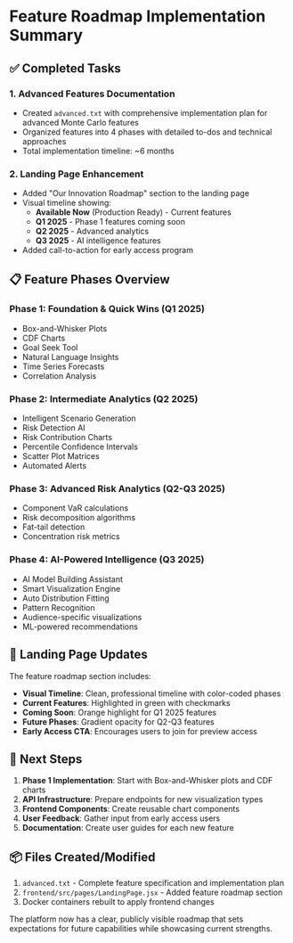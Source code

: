 # Feature Roadmap Implementation Summary

## ✅ Completed Tasks

### 1. Advanced Features Documentation
- Created `advanced.txt` with comprehensive implementation plan for advanced Monte Carlo features
- Organized features into 4 phases with detailed to-dos and technical approaches
- Total implementation timeline: ~6 months

### 2. Landing Page Enhancement
- Added "Our Innovation Roadmap" section to the landing page
- Visual timeline showing:
  - **Available Now** (Production Ready) - Current features
  - **Q1 2025** - Phase 1 features coming soon
  - **Q2 2025** - Advanced analytics
  - **Q3 2025** - AI intelligence features
- Added call-to-action for early access program

## 📋 Feature Phases Overview

### Phase 1: Foundation & Quick Wins (Q1 2025)
- Box-and-Whisker Plots
- CDF Charts  
- Goal Seek Tool
- Natural Language Insights
- Time Series Forecasts
- Correlation Analysis

### Phase 2: Intermediate Analytics (Q2 2025)
- Intelligent Scenario Generation
- Risk Detection AI
- Risk Contribution Charts
- Percentile Confidence Intervals
- Scatter Plot Matrices
- Automated Alerts

### Phase 3: Advanced Risk Analytics (Q2-Q3 2025)
- Component VaR calculations
- Risk decomposition algorithms
- Fat-tail detection
- Concentration risk metrics

### Phase 4: AI-Powered Intelligence (Q3 2025)
- AI Model Building Assistant
- Smart Visualization Engine
- Auto Distribution Fitting
- Pattern Recognition
- Audience-specific visualizations
- ML-powered recommendations

## 🎨 Landing Page Updates

The feature roadmap section includes:
- **Visual Timeline**: Clean, professional timeline with color-coded phases
- **Current Features**: Highlighted in green with checkmarks
- **Coming Soon**: Orange highlight for Q1 2025 features
- **Future Phases**: Gradient opacity for Q2-Q3 features
- **Early Access CTA**: Encourages users to join for preview access

## 🚀 Next Steps

1. **Phase 1 Implementation**: Start with Box-and-Whisker plots and CDF charts
2. **API Infrastructure**: Prepare endpoints for new visualization types
3. **Frontend Components**: Create reusable chart components
4. **User Feedback**: Gather input from early access users
5. **Documentation**: Create user guides for each new feature

## 📦 Files Created/Modified

1. `advanced.txt` - Complete feature specification and implementation plan
2. `frontend/src/pages/LandingPage.jsx` - Added feature roadmap section
3. Docker containers rebuilt to apply frontend changes

The platform now has a clear, publicly visible roadmap that sets expectations for future capabilities while showcasing current strengths. 